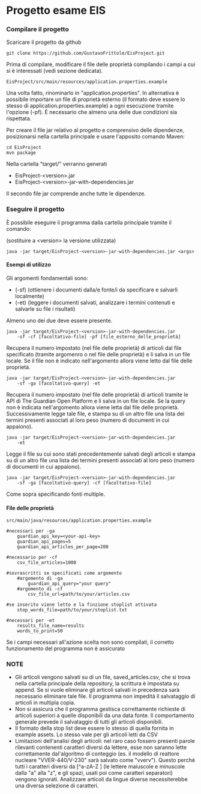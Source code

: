 # Progetto esame EIS

### Compilare il progetto

Scaricare il progetto da github
    
    git clone https://github.com/GustavoFrittole/EisProject.git

Prima di compilare, modificare il file delle proprietà
compilando i campi a cui si è interessati (vedi sezione dedicata).

    EisProject/src/main/resources/application.properties.example

Una volta fatto, rinominarlo in "application.properties". In alternativa è possibile
importare un file di proprietà esterno (il formato deve essere lo stesso di application.properties.example) a ogni esecuzione tramite l'opzione (-pf).
È necessario che almeno una delle due condizioni sia rispettata.

Per creare il file jar relativo al progetto e comprensivo delle dipendenze,
posizionarsi nella cartella principale e usare l'apposito comando Maven:
    
    cd EisProject
    mvn package

Nella cartella "target/" verranno generati

- EisProject-\<version>.jar
- EisProject-\<version>-jar-with-dependencies.jar

Il secondo file jar comprende anche tutte le dipendenze.

### Eseguire il progetto

È possibile eseguire il programma dalla cartella principale tramite il comando:

(sostituire a \<version> la versione utilizzata)

    java -jar target/EisProject-<version>-jar-with-dependencies.jar <args>

#### Esempi di utilizzo
Gli argomenti fondamentali sono:
- (-sf) (ottienere i documenti dalla/e fonte/i da specificare e salvarli localmente)
- (-et) (leggere i documenti salvati, analizzare i termini contenuti e salvarle su file i risultati)

Almeno uno dei due deve essere presente.

    java -jar target/EisProject-<version>-jar-with-dependencies.jar
        -sf -cf [facoltativo-file] -pf [file_esterno_delle_proprietà]
  
Recupera il numero impostato (nel file delle proprietà) di articoli dal file specificato
(tramite argomenro o nel file delle proprietà) e li salva in un file locale.
Se il file non è indicato nell'argomento allora viene letto dal file delle proprietà.

    java -jar target/EisProject-<version>-jar-with-dependencies.jar
        -sf -ga [facoltativo-query] -et
        
Recupera il numero impostato (nel file delle proprietà) di articoli tramite le API
di The Guardian Open Platform e li salva in un file locale. 
Se la query non è indicata nell'argomento allora viene letta dal file delle proprietà.
Successivamente legge tale file, e stampa su di un altro file una lista dei termini
presenti associati al loro peso (numero di documenti in cui appaiono).

    java -jar target/EisProject-<version>-jar-with-dependencies.jar
        -et
        
Legge il file su cui sono stati precedentemente salvati degli articoli
e stampa su di un altro file una lista dei termini
presenti associati al loro peso (numero di documenti in cui appaiono).

    java -jar target/EisProject-<version>-jar-with-dependencies.jar
        -sf -ga [facoltativo-query] -cf [facoltativo-file]
        
Come sopra specificando fonti multiple.

#### File delle proprietà

    src/main/java/resources/application.properties.example

    #necessari per -ga
        guardian_api_key=<your-api-key>
        guardian_api_pages=5
        guardian_api_articles_per_page=200

    #necessario per -cf
        csv_file_articles=1000

    #sovrascritti se specificati come argomento
        #argomento di -ga
            guardian_api_query="your query"
        #argomento di -cf
            csv_file_url=path/to/your/articles.csv

    #se inserito viene letto e la finzione stoplist attivata
        stop_words_file=path/to/your/stoplist.txt

    #necessari per -et
        results_file_name=results
        words_to_print=50
Se i campi necessari all'azione scelta non sono compilati, il corretto
funzionamento del programma non è assicurato
### NOTE
- Gli articoli vengono salvati su di un file, saved_articles.csv, che si trova nella cartella principale 
della repository, la scrittura è impostata su append. Se si vuole eliminare
gli articoli salvati in precedenza sarà necessario eliminare tale file. Il programma
non impedità il salvataggio di articoli in multipla copia.
- Non si assicura che il programma gestisca correttamente richieste di articoli
superiori a quelle disponibili da una data fonte. Il comportamento generale
prevede il salvataggio di tutti gli articoli disponibili.
- Il formato della stop list deve essere lo stesso di quella fornita in 
example assets. Lo stesso vale per gli articoli letti da CSV
- Limitazioni dell'analisi degli articoli: nel raro caso fossero presenti 
parole rilevanti contenenti caratteri diversi da lettere, esse non saranno 
lette correttamente dal'algoritmo di conteggio (es. il modello di reattore
nucleare "VVER-440/V-230" sarà salvato come "vverv"). Questo perché tutti i
caratteri diversi da [^a-zA-Z ] (le lettere maiuscole e minuscole dalla
"a" alla "z", e gli spazi, usati poi come caratteri separatori) vengono ignorati. 
Analizzare articoli da lingue diverse necessiterebbe una diversa selezione di caratteri. 





